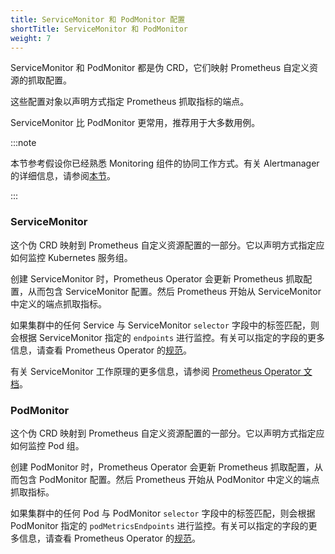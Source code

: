 ```yaml
---
title: ServiceMonitor 和 PodMonitor 配置
shortTitle: ServiceMonitor 和 PodMonitor
weight: 7
---
```


ServiceMonitor 和 PodMonitor 都是伪 CRD，它们映射 Prometheus 自定义资源的抓取配置。

这些配置对象以声明方式指定 Prometheus 抓取指标的端点。

ServiceMonitor 比 PodMonitor 更常用，推荐用于大多数用例。

:::note

本节参考假设你已经熟悉 Monitoring 组件的协同工作方式。有关 Alertmanager 的详细信息，请参阅[本节](../../explanations/integrations-in-rancher/monitoring-and-alerting/how-monitoring-works.md)。

:::

### ServiceMonitor

这个伪 CRD 映射到 Prometheus 自定义资源配置的一部分。它以声明方式指定应如何监控 Kubernetes 服务组。

创建 ServiceMonitor 时，Prometheus Operator 会更新 Prometheus 抓取配置，从而包含 ServiceMonitor 配置。然后 Prometheus 开始从 ServiceMonitor 中定义的端点抓取指标。

如果集群中的任何 Service 与 ServiceMonitor `selector` 字段中的标签匹配，则会根据 ServiceMonitor 指定的 `endpoints` 进行监控。有关可以指定的字段的更多信息，请查看 Prometheus Operator 的[规范](https://github.com/prometheus-operator/prometheus-operator/blob/master/Documentation/api.md#servicemonitor)。

有关 ServiceMonitor 工作原理的更多信息，请参阅 [Prometheus Operator 文档](https://github.com/prometheus-operator/prometheus-operator/blob/master/Documentation/user-guides/running-exporters.md)。

### PodMonitor

这个伪 CRD 映射到 Prometheus 自定义资源配置的一部分。它以声明方式指定应如何监控 Pod 组。

创建 PodMonitor 时，Prometheus Operator 会更新 Prometheus 抓取配置，从而包含 PodMonitor 配置。然后 Prometheus 开始从 PodMonitor 中定义的端点抓取指标。

如果集群中的任何 Pod 与 PodMonitor `selector` 字段中的标签匹配，则会根据 PodMonitor 指定的 `podMetricsEndpoints` 进行监控。有关可以指定的字段的更多信息，请查看 Prometheus Operator 的[规范](https://github.com/prometheus-operator/prometheus-operator/blob/master/Documentation/api.md#podmonitorspec)。
